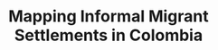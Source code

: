---
layout: page
title: Mapping Informal Migrant Settlements in Colombia
description: ML and time-series satellite images for the rapid detection of informal migrant settlements in Colombia, helping to improve humanitarian response.
img: assets/img/project_preview/project-02.jpg
redirect: https://stories.thinkingmachin.es/mapping-new-informal-settlements/
importance: 5
category: machine-learning
---